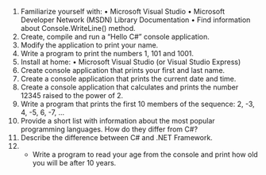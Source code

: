 
1.	Familiarize yourself with:
  •	Microsoft Visual Studio
  •	Microsoft Developer Network (MSDN) Library Documentation
  •	Find information about Console.WriteLine() method.
2.	Create, compile and run a “Hello C#” console application.
3.	Modify the application to print your name.
4.	Write a program to print the numbers 1, 101 and 1001.
5.	Install at home:
  •	Microsoft Visual Studio (or Visual Studio Express)
6.	Create console application that prints your first and last name.
7.	Create a console application that prints the current date and time.
8.	Create a console application that calculates and prints the number 12345 raised to the power of 2.
9.	Write a program that prints the first 10 members of the sequence: 2, -3, 4, -5, 6, -7, ...
10.	Provide a short list with information about the most popular programming languages. How do they differ from C#?
11.	Describe the difference between C# and .NET Framework.
12.	* Write a program to read your age from the console and print how old you will be after 10 years.

